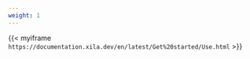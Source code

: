 ```yaml
---
weight: 1
---
```


{{< myiframe `https://documentation.xila.dev/en/latest/Get%20started/Use.html` >}}
